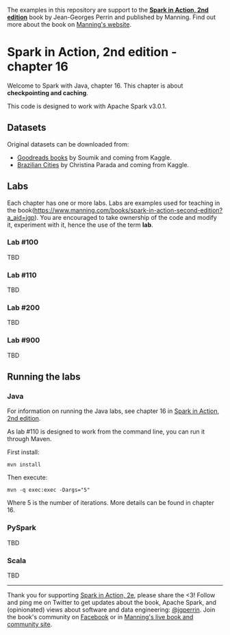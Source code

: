 The examples in this repository are support to the **[Spark in Action, 2nd edition](http://jgp.net/sia)** book by Jean-Georges Perrin and published by Manning. Find out more about the book on [Manning's website](http://jgp.ai/sia).

# Spark in Action, 2nd edition - chapter 16

Welcome to Spark with Java, chapter 16. This chapter is about **checkpointing and caching**.

This code is designed to work with Apache Spark v3.0.1.

## Datasets

Original datasets can be downloaded from:
* [Goodreads books](https://www.kaggle.com/jealousleopard/goodreadsbooks) by Soumik and coming from Kaggle.
* [Brazilian Cities](https://www.kaggle.com/crisparada/brazilian-cities) by Christina Parada and coming from Kaggle. 
  
## Labs

Each chapter has one or more labs. Labs are examples used for teaching in the book(https://www.manning.com/books/spark-in-action-second-edition?a_aid=jgp). You are encouraged to take ownership of the code and modify it, experiment with it, hence the use of the term **lab**.

### Lab \#100

TBD
  
### Lab \#110

TBD
  
### Lab \#200

TBD
  
### Lab \#900

TBD

## Running the labs

### Java

For information on running the Java labs, see chapter 16 in [Spark in Action, 2nd edition](http://jgp.net/sia).

As lab \#110 is designed to work from the command line, you can run it through Maven.

First install:

    mvn install
    
Then execute:

    mvn -q exec:exec -Dargs="5"

Where 5 is the number of iterations. More details can be found in chapter 16.

### PySpark

TBD

### Scala

TBD
  
---

Thank you for supporting [Spark in Action, 2e](http://jgp.net/sia), please share the <3!
Follow and ping me on Twitter to get updates about the book, Apache Spark, and (opinionated) views about software and data engineering: [@jgperrin](https://twitter.com/jgperrin). 
Join the book's community on [Facebook](https://www.facebook.com/SparkInAction/) or in [Manning's live book and community site](https://livebook.manning.com/#!/book/spark-in-action-second-edition?a_aid=jgp).
